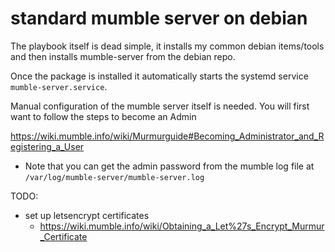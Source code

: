 # standard mumble server on debian

The playbook itself is dead simple, it installs my common debian items/tools and then installs mumble-server from the debian repo.

Once the package is installed it automatically starts the systemd service `mumble-server.service`.

Manual configuration of the mumble server itself is needed. You will first want to follow the steps to become an Admin

https://wiki.mumble.info/wiki/Murmurguide#Becoming_Administrator_and_Registering_a_User
- Note that you can get the admin password from the mumble log file at `/var/log/mumble-server/mumble-server.log`

TODO:
- set up letsencrypt certificates
    - https://wiki.mumble.info/wiki/Obtaining_a_Let%27s_Encrypt_Murmur_Certificate